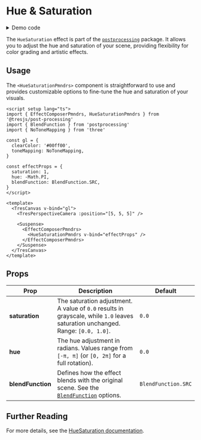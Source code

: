 # Hue & Saturation

<DocsDemo>
  <HueSaturationDemo />
</DocsDemo>

<details>
  <summary>Demo code</summary>

  <<< @/.vitepress/theme/components/pmdrs/HueSaturationDemo.vue{0}
</details>

The `HueSaturation` effect is part of the [`postprocessing`](https://pmndrs.github.io/postprocessing/public/docs/class/src/effects/HueSaturationEffect.js~HueSaturationEffect.html) package. It allows you to adjust the hue and saturation of your scene, providing flexibility for color grading and artistic effects.

## Usage

The `<HueSaturationPmndrs>` component is straightforward to use and provides customizable options to fine-tune the hue and saturation of your visuals.

```vue{2,11-15,22-26}
<script setup lang="ts">
import { EffectComposerPmndrs, HueSaturationPmndrs } from '@tresjs/post-processing'
import { BlendFunction } from 'postprocessing'
import { NoToneMapping } from 'three'

const gl = {
  clearColor: '#00ff00',
  toneMapping: NoToneMapping,
}

const effectProps = {
  saturation: 1,
  hue: -Math.PI,
  blendFunction: BlendFunction.SRC,
}
</script>

<template>
  <TresCanvas v-bind="gl">
    <TresPerspectiveCamera :position="[5, 5, 5]" />

    <Suspense>
      <EffectComposerPmndrs>
        <HueSaturationPmndrs v-bind="effectProps" />
      </EffectComposerPmndrs>
    </Suspense>
  </TresCanvas>
</template>
```

## Props

| Prop           | Description                                                                                                                                                                  | Default                  |
| -------------- | ---------------------------------------------------------------------------------------------------------------------------------------------------------------------------- | ------------------------ |
| **saturation** | The saturation adjustment. A value of `0.0` results in grayscale, while `1.0` leaves saturation unchanged. Range: `[0.0, 1.0]`.                                               | `0.0`                    |
| **hue**        | The hue adjustment in radians. Values range from `[-π, π]` (or `[0, 2π]` for a full rotation).                                                                               | `0.0`                    |
| **blendFunction** | Defines how the effect blends with the original scene. See the [`BlendFunction`](https://pmndrs.github.io/postprocessing/public/docs/variable/index.html#static-variable-BlendFunction) options. | `BlendFunction.SRC`      |

## Further Reading

For more details, see the [HueSaturation documentation](https://pmndrs.github.io/postprocessing/public/docs/class/src/effects/HueSaturationEffect.js~HueSaturationEffect.html).
